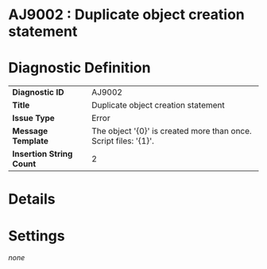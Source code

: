# AJ9002 : Duplicate object creation statement

# Diagnostic Definition

<table>
  <tr>
    <td class="header"><b>Diagnostic ID</b></td>
    <td>AJ9002</td>
  </tr>
  <tr>
    <td class="header"><b>Title</b></td>
    <td>Duplicate object creation statement</td>
  </tr>
  <tr>
    <td class="header"><b>Issue Type</b></td>
    <td>Error</td>
  </tr>
  <tr>
    <td class="header"><b>Message Template</b></td>
    <td>The object '{0}' is created more than once. Script files: '{1}'.</td>
  </tr>
  <tr>
    <td class="header"><b>Insertion String Count</b></td>
    <td>2</td>
  </tr>
</table>

# Details



# Settings

*none*

